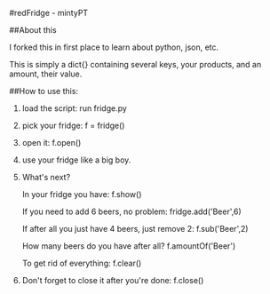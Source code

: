 #redFridge - mintyPT

##About this

I forked this in first place to learn about python, json, etc.

This is simply a dict{} containing several keys, your products, and an amount, their value.



##How to use this:

1)  load the script:
    run fridge.py

2)  pick your fridge:
    f = fridge()

3)  open it:
    f.open()

4)  use your fridge like a big boy.


5)  What's next?

    In your fridge you have:
    f.show()

    If you need to add 6 beers, no problem:
    fridge.add('Beer',6)

    If after all you just have 4 beers, just remove 2:
    f.sub('Beer',2)

    How many beers do you have after all?
    f.amountOf('Beer')

    To get rid of everything:
    f.clear()

6)  Don't forget to close it after you're done:
    f.close()

